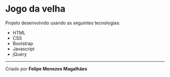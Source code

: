 # Jogo da velha

Projeto desenvolvido usando as seguintes tecnologias: 
- HTML
- CSS
- Bootstrap
- Javascript 
- jQuery


---------------


Criado por **Felipe Menezes Magalhães**
